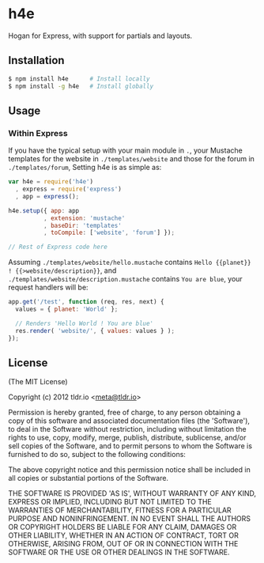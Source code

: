 h4e
===

Hogan for Express, with support for partials and layouts.

## Installation

```bash
$ npm install h4e      # Install locally
$ npm install -g h4e   # Install globally
```

## Usage
### Within Express

If you have the typical setup with your main module in `.`, your Mustache templates for the website in `./templates/website` 
and those for the forum in `./templates/forum`, Setting h4e is as simple as:

```javascript
var h4e = require('h4e')
  , express = require('express')
  , app = express();

h4e.setup({ app: app
          , extension: 'mustache'
          , baseDir: 'templates' 
          , toCompile: ['website', 'forum'] });

// Rest of Express code here
```

Assuming `./templates/website/hello.mustache` contains `Hello {{planet}} ! {{>website/description}}`, and
`./templates/website/description.mustache` contains `You are blue`, your request handlers will be:

```javascript
app.get('/test', function (req, res, next) {
  values = { planet: 'World' };

  // Renders 'Hello World ! You are blue'
  res.render( 'website/', { values: values } );
});

```



## License 

(The MIT License)

Copyright (c) 2012 tldr.io &lt;meta@tldr.io&gt;

Permission is hereby granted, free of charge, to any person obtaining
a copy of this software and associated documentation files (the
'Software'), to deal in the Software without restriction, including
without limitation the rights to use, copy, modify, merge, publish,
distribute, sublicense, and/or sell copies of the Software, and to
permit persons to whom the Software is furnished to do so, subject to
the following conditions:

The above copyright notice and this permission notice shall be
included in all copies or substantial portions of the Software.

THE SOFTWARE IS PROVIDED 'AS IS', WITHOUT WARRANTY OF ANY KIND,
EXPRESS OR IMPLIED, INCLUDING BUT NOT LIMITED TO THE WARRANTIES OF
MERCHANTABILITY, FITNESS FOR A PARTICULAR PURPOSE AND NONINFRINGEMENT.
IN NO EVENT SHALL THE AUTHORS OR COPYRIGHT HOLDERS BE LIABLE FOR ANY
CLAIM, DAMAGES OR OTHER LIABILITY, WHETHER IN AN ACTION OF CONTRACT,
TORT OR OTHERWISE, ARISING FROM, OUT OF OR IN CONNECTION WITH THE
SOFTWARE OR THE USE OR OTHER DEALINGS IN THE SOFTWARE.